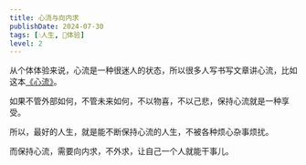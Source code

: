 ```yaml
---
title: 心流与向内求
publishDate: 2024-07-30
tags: [💧人生, 💓体验]
level: 2
---
```


从个体体验来说，心流是一种很迷人的状态，所以很多人写书写文章讲心流，比如这本[《心流》]。

如果不管外部如何，不管未来如何，不以物喜，不以己悲，保持心流就是一种享受。

所以，最好的人生，就是能不断保持心流的人生，不被各种烦心杂事烦扰。

而保持心流，需要向内求，不外求，让自己一个人就能干事儿。

[《心流》]: https://book.douban.com/subject/27186106/
